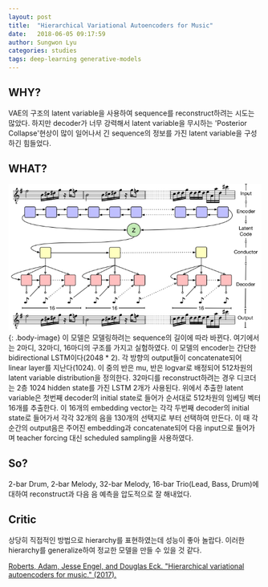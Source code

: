 ```yaml
---
layout: post
title:  "Hierarchical Variational Autoencoders for Music"
date:   2018-06-05 09:17:59
author: Sungwon Lyu
categories: studies
tags: deep-learning generative-models
---
```

## WHY? 
VAE의 구조의 latent variable을 사용하여 sequence를 reconstruct하려는 시도는 많았다. 하지만 decoder가 너무 강력해서 latent variable을 무시하는 'Posterior Collapse'현상이 많이 일어나서 긴 sequence의 정보를 가진 latent variable을 구성하긴 힘들었다. 

## WHAT?
![image](/assets/images/hvae.png){: .body-image}
이 모델은 모델링하려는 sequence의 길이에 따라 바뀐다. 여기에서는 2마디, 32마디, 16마디의 구조를 가지고 실험하였다. 이 모델의 encoder는 간단한 bidirectional LSTM이다(2048 * 2). 각 방향의 output들이 concatenate되어 linear layer를 지난다(1024). 이 중의 반은 mu, 반은 logvar로 배정되어 512차원의 latent variable distribution을 정의한다. 32마디를 reconstruct하려는 경우 디코더는 2층 1024 hidden state를 가진 LSTM 2개가 사용된다. 위에서 추출한 latent variable은 첫번째 decoder의 initial state로 들어가 순서대로 512차원의 임베딩 벡터 16개를 추출한다. 이 16개의 embedding vector는 각각 두번째 decoder의 initial state로 들어가서 각각 32개의 음을 130개의 선택지로 부터 선택하여 만든다. 이 때 각 순간의 output음은 주어진 embedding과 concatenate되어 다음 input으로 들어가며 teacher forcing 대신 scheduled sampling을 사용하였다. 

## So?
2-bar Drum, 2-bar Melody, 32-bar Melody, 16-bar Trio(Lead, Bass, Drum)에 대하여 reconstruct과 다음 음 예측을 압도적으로 잘 해내었다. 

## Critic
상당히 직접적인 방법으로 hierarchy를 표현하였는데 성능이 좋아 놀랍다. 이러한 hierarchy를 generalize하여 정교한 모델을 만들 수 있을 것 같다. 

[Roberts, Adam, Jesse Engel, and Douglas Eck. "Hierarchical variational autoencoders for music." (2017).](https://ai.google/research/pubs/pub46809)
